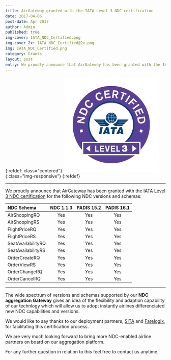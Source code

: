 ```yaml
---
title: AirGateway granted with the IATA Level 3 NDC certification
date: 2017-04-06
post-date: Apr 2017
author: Admin
published: true
img-cover: IATA_NDC_Certified.png
img-cover_2x: IATA_NDC_Certified@2x.png
img: IATA_NDC_Certified.png
category: Grants
layout: post
entry: We proudly announce that AirGateway has been granted with the IATA Level 3 NDC certification
---
```

{:refdef: class="centered"}
![IATA NDC Certification Level 3](/img/posts/IATA_NDC_Certified.png){:class="img-responsive"}
{:refdef}

---

We proudly announce that AirGateway has been granted with the [IATA Level 3 NDC certification](/img/posts/IATA_NDC_Certificate_AirGateway.pdf) for the following NDC versions and schemas:

| NDC Schema        |NDC 1.1.3    |PADIS 15.2     |PADIS 16.1     |
|:------------------|:-----------:|:-------------:|:-------------:|
| AirShoppingRQ     |Yes          |Yes            |Yes            |
| AirShoppingRS     |Yes          |Yes            |Yes            |
| FlightPriceRQ     |Yes          |Yes            |Yes            |
| FlightPriceRS     |Yes          |Yes            |Yes            |
| SeatAvailabilityRQ|Yes          |Yes            |Yes            |
| SeatAvailabilityRS|Yes          |Yes            |Yes            |
| OrderCreateRQ     |Yes          |Yes            |Yes            |
| OrderViewRS       |Yes          |Yes            |Yes            |
| OrderChangeRQ     |Yes          |Yes            |Yes            |
| OrderCancelRQ     |Yes          |Yes            |Yes            |

---
The wide spectrum of versions and schemas supported by our **NDC aggregation Gateway** gives an idea of the flexibility and adaption capability of our technlogy which will allow us to adopt instantly airlines differenciated new NDC capabilities and versions.

We would like to say thanks to our deployment partners, [SITA](https://www.sita.aero/) and [Farelogix](https://www.farelogix.com/), for facilitating this certification process.

We are very much looking forward to bring more NDC-enabled airline partners on board on our aggregation platform.

For any further question in relation to this feel free to contact us anytime.
